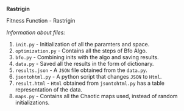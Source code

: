 **Rastrigin**

Fitness Function - Rastrigin

*Information about files:*

1. `init.py` - Initialization of all the paramters and space.
2. `optimization.py` - Contains all the steps of Bfo Algo.
3. `bfo.py` - Combining inits with the algo and saving results.
4. `data.py` - Saved all the results in the form of dictionary.
5. `results.json` - A `JSON` file obtained from the `data.py`.
6. `jsontohtml.py` - A python script that changes `JSON` to `Html`.
7. `result.html` - `Html` obtained from `jsontohtml.py` has a table representation of the data.
8. `maps.py` - Contains all the Chaotic maps used, instead of random initializations.

<!-- ![Table](result.html) -->